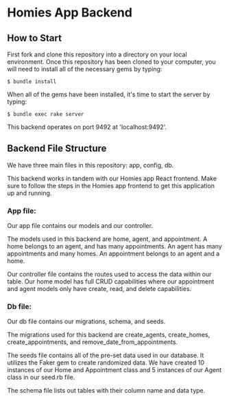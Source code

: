 # Homies App Backend

## How to Start

First fork and clone this repository into a directory on your local environment.  Once this repository has been cloned to your computer, you will need to install all of the necessary gems by typing:
```console
$ bundle install
```
When all of the gems have been installed, it's time to start the server by typing:
```console
$ bundle exec rake server
```
This backend operates on port 9492 at 'localhost:9492'.

## Backend File Structure

We have three main files in this repository: app, config, db.

This backend works in tandem with our Homies app React frontend.  Make sure to follow the steps in the Homies app frontend to get this application up and running.

### App file:

Our app file contains our models and our controller.  

The models used in this backend are home, agent, and appointment.  A home belongs to an agent, and has many appointments.  An agent has many appointments and many homes.  An appointment belongs to an agent and a home.

Our controller file contains the routes used to access the data within our table.  Our home model has full CRUD capabilities where our appointment and agent models only have create, read, and delete capabilities.

### Db file:

Our db file contains our migrations, schema, and seeds.

The migrations used for this backend are create_agents, create_homes, create_appointments, and remove_date_from_appointments.

The seeds file contains all of the pre-set data used in our database.  It utilizes the Faker gem to create randomized data.  We have created 10 instances of our Home and Appointment class and 5 instances of our Agent class in our seed.rb file.

The schema file lists out tables with their column name and data type.


